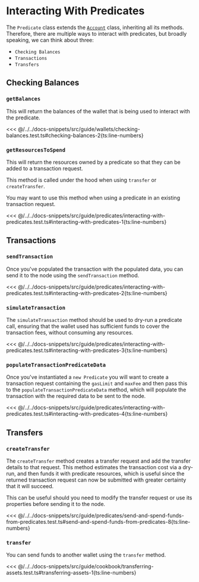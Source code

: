 # Interacting With Predicates

The `Predicate` class extends the [`Account`](https://docs.fuel.network/docs/fuels-ts/account/) class, inheriting all its methods. Therefore, there are multiple ways to interact with predicates, but broadly speaking, we can think about three:
 - `Checking Balances`
 - `Transactions`
 - `Transfers`


## Checking Balances

### `getBalances`

This will return the balances of the wallet that is being used to interact with the predicate.

<<< @/../../docs-snippets/src/guide/wallets/checking-balances.test.ts#checking-balances-2{ts:line-numbers}

### `getResourcesToSpend`

This will return the resources owned by a predicate so that they can be added to a transaction request.

This method is called under the hood when using `transfer` or `createTransfer`.

You may want to use this method when using a predicate in an existing transaction request.

<<< @/../../docs-snippets/src/guide/predicates/interacting-with-predicates.test.ts#interacting-with-predicates-1{ts:line-numbers}

## Transactions

### `sendTransaction`

Once you've populated the transaction with the populated data, you can send it to the node using the `sendTransaction` method.

<<< @/../../docs-snippets/src/guide/predicates/interacting-with-predicates.test.ts#interacting-with-predicates-2{ts:line-numbers}

### `simulateTransaction`

The `simulateTransaction` method should be used to dry-run a predicate call, ensuring that the wallet used has sufficient funds to cover the transaction fees, without consuming any resources.

<<< @/../../docs-snippets/src/guide/predicates/interacting-with-predicates.test.ts#interacting-with-predicates-3{ts:line-numbers}

### `populateTransactionPredicateData`

Once you've instantiated a `new Predicate` you will want to create a transaction request containing the `gasLimit` and `maxFee` and then pass this to the `populateTransactionPredicateData` method, which will populate the transaction with the required data to be sent to the node.

<<< @/../../docs-snippets/src/guide/predicates/interacting-with-predicates.test.ts#interacting-with-predicates-4{ts:line-numbers}

## Transfers

### `createTransfer`

The `createTransfer` method creates a transfer request and add the transfer details to that request. This method estimates the transaction cost via a dry-run, and then funds it with predicate resources, which is useful since the returned transaction request can now be submitted with greater certainty that it will succeed.

 This can be useful should you need to modify the transfer request or use its properties before sending it to the node.

<<< @/../../docs-snippets/src/guide/predicates/send-and-spend-funds-from-predicates.test.ts#send-and-spend-funds-from-predicates-8{ts:line-numbers}

### `transfer`

You can send funds to another wallet using the `transfer` method.

<<< @/../../docs-snippets/src/guide/cookbook/transferring-assets.test.ts#transferring-assets-1{ts:line-numbers}
